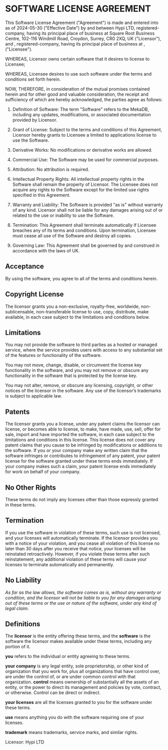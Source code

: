 # SOFTWARE LICENSE AGREEMENT
This Software License Agreement ("Agreement") is made and entered into as of 2024-05-30 ("Effective Date") by and between Hypi LTD, registered-company, having its principal place of business at Square Root Business Centre, 102-116 Windmill Road, Croydon, Surrey, CR0 2XQ, UK ("Licensor"), and , registered-company, having its principal place of business at , ("Licensee").

WHEREAS, Licensor owns certain software that it desires to license to Licensee;

WHEREAS, Licensee desires to use such software under the terms and conditions set forth herein.

NOW, THEREFORE, in consideration of the mutual promises contained herein and for other good and valuable consideration, the receipt and sufficiency of which are hereby acknowledged, the parties agree as follows:

1. Definition of Software:
   The term "Software" refers to the MekaDB, including any updates, modifications, or associated documentation provided by Licensor.

2. Grant of License:
   Subject to the terms and conditions of this Agreement, Licensor hereby grants to Licensee a limited to applications license to use the Software.

3. Derivative Works:
   No modifications or derivative works are allowed.

4. Commercial Use:
   The Software may be used for commercial purposes.

5. Attribution:
   No attribution is required.

6. Intellectual Property Rights:
   All intellectual property rights in the Software shall remain the property of Licensor. The Licensee does not acquire any rights to the Software except for the limited use rights specified in this Agreement.

7. Warranty and Liability:
   The Software is provided "as is" without warranty of any kind. Licensor shall not be liable for any damages arising out of or related to the use or inability to use the Software.

8. Termination:
   This Agreement shall terminate automatically if Licensee breaches any of its terms and conditions. Upon termination, Licensee must cease all use of the Software and destroy all copies.

9. Governing Law:
   This Agreement shall be governed by and construed in accordance with the laws of UK.

## Acceptance

By using the software, you agree to all of the terms and conditions herein.

## Copyright License

The licensor grants you a non-exclusive, royalty-free, worldwide,
non-sublicensable, non-transferable license to use, copy, distribute, make
available, in each case subject to the limitations and conditions below.

## Limitations

You may not provide the software to third parties as a hosted or managed
service, where the service provides users with access to any substantial set of
the features or functionality of the software.

You may not move, change, disable, or circumvent the license key functionality
in the software, and you may not remove or obscure any functionality in the
software that is protected by the license key.

You may not alter, remove, or obscure any licensing, copyright, or other notices
of the licensor in the software. Any use of the licensor’s trademarks is subject
to applicable law.

## Patents

The licensor grants you a license, under any patent claims the licensor can
license, or becomes able to license, to make, have made, use, sell, offer for
sale, import and have imported the software, in each case subject to the
limitations and conditions in this license. This license does not cover any
patent claims that you cause to be infringed by modifications or additions to
the software. If you or your company make any written claim that the software
infringes or contributes to infringement of any patent, your patent license for
the software granted under these terms ends immediately. If your company makes
such a claim, your patent license ends immediately for work on behalf of your
company.

## No Other Rights

These terms do not imply any licenses other than those expressly granted in
these terms.

## Termination

If you use the software in violation of these terms, such use is not licensed,
and your licenses will automatically terminate. If the licensor provides you
with a notice of your violation, and you cease all violation of this license no
later than 30 days after you receive that notice, your licenses will be
reinstated retroactively. However, if you violate these terms after such
reinstatement, any additional violation of these terms will cause your licenses
to terminate automatically and permanently.

## No Liability

*As far as the law allows, the software comes as is, without any warranty or
condition, and the licensor will not be liable to you for any damages arising
out of these terms or the use or nature of the software, under any kind of
legal claim.*

## Definitions

The **licensor** is the entity offering these terms, and the **software** is the
software the licensor makes available under these terms, including any portion
of it.

**you** refers to the individual or entity agreeing to these terms.

**your company** is any legal entity, sole proprietorship, or other kind of
organization that you work for, plus all organizations that have control over,
are under the control of, or are under common control with that
organization. **control** means ownership of substantially all the assets of an
entity, or the power to direct its management and policies by vote, contract, or
otherwise. Control can be direct or indirect.

**your licenses** are all the licenses granted to you for the software under
these terms.

**use** means anything you do with the software requiring one of your licenses.

**trademark** means trademarks, service marks, and similar rights.

Licensor: Hypi LTD
